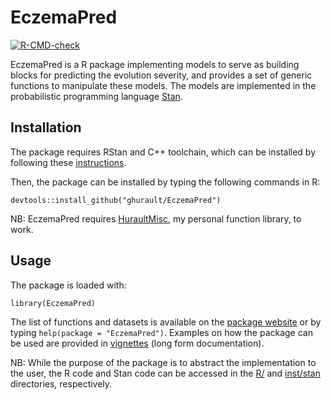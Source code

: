 # EczemaPred

<!-- badges: start -->
[![R-CMD-check](https://github.com/ghurault/EczemaPred/workflows/R-CMD-check/badge.svg)](https://github.com/ghurault/EczemaPred/actions)
<!-- badges: end -->

EczemaPred is a R package implementing models to serve as building blocks for predicting the evolution severity, and provides a set of generic functions to manipulate these models.
The models are implemented in the probabilistic programming language [Stan](https://mc-stan.org/).

## Installation

The package requires RStan and C++ toolchain, which can be installed by following these [instructions](https://github.com/stan-dev/rstan/wiki/RStan-Getting-Started).

Then, the package can be installed by typing the following commands in R:
```
devtools::install_github("ghurault/EczemaPred")
```

NB: EczemaPred requires [HuraultMisc](https://github.com/ghurault/HuraultMisc), my personal function library, to work.

## Usage

The package is loaded with:
```
library(EczemaPred)
```

The list of functions and datasets is available on the [package website]() or by typing `help(package = "EczemaPred")`.
Examples on how the package can be used are provided in [vignettes]() (long form documentation).

NB: While the purpose of the package is to abstract the implementation to the user, the R code and Stan code can be accessed in the [R/](R/) and [inst/stan](inst/stan) directories, respectively.
